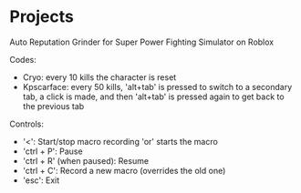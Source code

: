 # Projects

Auto Reputation Grinder for Super Power Fighting Simulator on Roblox

Codes:
- Cryo: every 10 kills the character is reset
- Kpscarface: every 50 kills, 'alt+tab' is pressed to switch to a secondary tab, a click is made, and then 'alt+tab' is pressed again to get back to the previous tab

Controls:
- '<': Start/stop macro recording 'or' starts the macro
- 'ctrl + P': Pause
- 'ctrl + R' (when paused): Resume
- 'ctrl + C': Record a new macro (overrides the old one)
- 'esc': Exit
